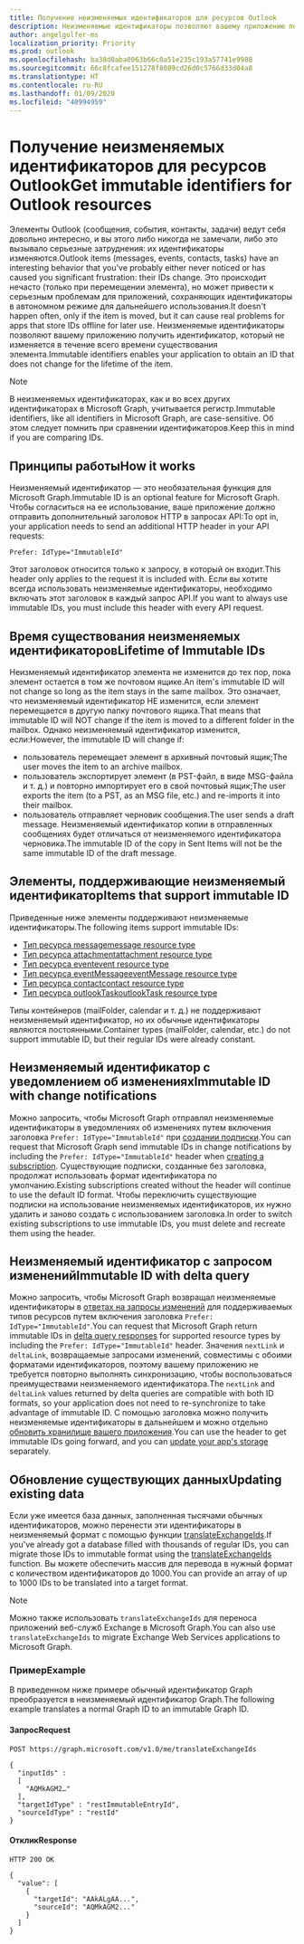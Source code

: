 ```yaml
---
title: Получение неизменяемых идентификаторов для ресурсов Outlook
description: Неизменяемые идентификаторы позволяют вашему приложению получить идентификатор для элемента Outlook, который не изменяется в течение всего времени существования элемента.
author: angelgolfer-ms
localization_priority: Priority
ms.prod: outlook
ms.openlocfilehash: ba38d0aba0063b66c0a51e235c193a57741e9988
ms.sourcegitcommit: 66c8fcafee151278f8089cd26d0c5766d33d04a8
ms.translationtype: HT
ms.contentlocale: ru-RU
ms.lasthandoff: 01/09/2020
ms.locfileid: "40994959"
---
```

# <a name="get-immutable-identifiers-for-outlook-resources"></a><span data-ttu-id="36f79-103">Получение неизменяемых идентификаторов для ресурсов Outlook</span><span class="sxs-lookup"><span data-stu-id="36f79-103">Get immutable identifiers for Outlook resources</span></span>

<span data-ttu-id="36f79-104">Элементы Outlook (сообщения, события, контакты, задачи) ведут себя довольно интересно, и вы этого либо никогда не замечали, либо это вызывало серьезные затруднения: их идентификаторы изменяются.</span><span class="sxs-lookup"><span data-stu-id="36f79-104">Outlook items (messages, events, contacts, tasks) have an interesting behavior that you've probably either never noticed or has caused you significant frustration: their IDs change.</span></span> <span data-ttu-id="36f79-105">Это происходит нечасто (только при перемещении элемента), но может привести к серьезным проблемам для приложений, сохраняющих идентификаторы в автономном режиме для дальнейшего использования.</span><span class="sxs-lookup"><span data-stu-id="36f79-105">It doesn't happen often, only if the item is moved, but it can cause real problems for apps that store IDs offline for later use.</span></span> <span data-ttu-id="36f79-106">Неизменяемые идентификаторы позволяют вашему приложению получить идентификатор, который не изменяется в течение всего времени существования элемента.</span><span class="sxs-lookup"><span data-stu-id="36f79-106">Immutable identifiers enables your application to obtain an ID that does not change for the lifetime of the item.</span></span>

> [!NOTE]
> <span data-ttu-id="36f79-107">В неизменяемых идентификаторах, как и во всех других идентификаторах в Microsoft Graph, учитывается регистр.</span><span class="sxs-lookup"><span data-stu-id="36f79-107">Immutable identifiers, like all identifiers in Microsoft Graph, are case-sensitive.</span></span> <span data-ttu-id="36f79-108">Об этом следует помнить при сравнении идентификаторов.</span><span class="sxs-lookup"><span data-stu-id="36f79-108">Keep this in mind if you are comparing IDs.</span></span>

## <a name="how-it-works"></a><span data-ttu-id="36f79-109">Принципы работы</span><span class="sxs-lookup"><span data-stu-id="36f79-109">How it works</span></span>

<span data-ttu-id="36f79-110">Неизменяемый идентификатор — это необязательная функция для Microsoft Graph.</span><span class="sxs-lookup"><span data-stu-id="36f79-110">Immutable ID is an optional feature for Microsoft Graph.</span></span> <span data-ttu-id="36f79-111">Чтобы согласиться на ее использование, ваше приложение должно отправить дополнительный заголовок HTTP в запросах API:</span><span class="sxs-lookup"><span data-stu-id="36f79-111">To opt in, your application needs to send an additional HTTP header in your API requests:</span></span>

```http
Prefer: IdType="ImmutableId"
```

<span data-ttu-id="36f79-112">Этот заголовок относится только к запросу, в который он входит.</span><span class="sxs-lookup"><span data-stu-id="36f79-112">This header only applies to the request it is included with.</span></span> <span data-ttu-id="36f79-113">Если вы хотите всегда использовать неизменяемые идентификаторы, необходимо включать этот заголовок в каждый запрос API.</span><span class="sxs-lookup"><span data-stu-id="36f79-113">If you want to always use immutable IDs, you must include this header with every API request.</span></span>

## <a name="lifetime-of-immutable-ids"></a><span data-ttu-id="36f79-114">Время существования неизменяемых идентификаторов</span><span class="sxs-lookup"><span data-stu-id="36f79-114">Lifetime of Immutable IDs</span></span>

<span data-ttu-id="36f79-115">Неизменяемый идентификатор элемента не изменится до тех пор, пока элемент остается в том же почтовом ящике.</span><span class="sxs-lookup"><span data-stu-id="36f79-115">An item's immutable ID will not change so long as the item stays in the same mailbox.</span></span> <span data-ttu-id="36f79-116">Это означает, что неизменяемый идентификатор НЕ изменится, если элемент перемещается в другую папку почтового ящика.</span><span class="sxs-lookup"><span data-stu-id="36f79-116">That means that immutable ID will NOT change if the item is moved to a different folder in the mailbox.</span></span> <span data-ttu-id="36f79-117">Однако неизменяемый идентификатор изменится, если:</span><span class="sxs-lookup"><span data-stu-id="36f79-117">However, the immutable ID will change if:</span></span>

- <span data-ttu-id="36f79-118">пользователь перемещает элемент в архивный почтовый ящик;</span><span class="sxs-lookup"><span data-stu-id="36f79-118">The user moves the item to an archive mailbox.</span></span>
- <span data-ttu-id="36f79-119">пользователь экспортирует элемент (в PST-файл, в виде MSG-файла и т. д.) и повторно импортирует его в свой почтовый ящик;</span><span class="sxs-lookup"><span data-stu-id="36f79-119">The user exports the item (to a PST, as an MSG file, etc.) and re-imports it into their mailbox.</span></span>
- <span data-ttu-id="36f79-120">пользователь отправляет черновик сообщения.</span><span class="sxs-lookup"><span data-stu-id="36f79-120">The user sends a draft message.</span></span> <span data-ttu-id="36f79-121">Неизменяемый идентификатор копии в отправленных сообщениях будет отличаться от неизменяемого идентификатора черновика.</span><span class="sxs-lookup"><span data-stu-id="36f79-121">The immutable ID of the copy in Sent Items will not be the same immutable ID of the draft message.</span></span>

## <a name="items-that-support-immutable-id"></a><span data-ttu-id="36f79-122">Элементы, поддерживающие неизменяемый идентификатор</span><span class="sxs-lookup"><span data-stu-id="36f79-122">Items that support immutable ID</span></span>

<span data-ttu-id="36f79-123">Приведенные ниже элементы поддерживают неизменяемые идентификаторы.</span><span class="sxs-lookup"><span data-stu-id="36f79-123">The following items support immutable IDs:</span></span>

- [<span data-ttu-id="36f79-124">Тип ресурса message</span><span class="sxs-lookup"><span data-stu-id="36f79-124">message resource type</span></span>](/graph/api/resources/message)
- [<span data-ttu-id="36f79-125">Тип ресурса attachment</span><span class="sxs-lookup"><span data-stu-id="36f79-125">attachment resource type</span></span>](/graph/api/resources/attachment)
- [<span data-ttu-id="36f79-126">Тип ресурса event</span><span class="sxs-lookup"><span data-stu-id="36f79-126">event resource type</span></span>](/graph/api/resources/event)
- [<span data-ttu-id="36f79-127">Тип ресурса eventMessage</span><span class="sxs-lookup"><span data-stu-id="36f79-127">eventMessage resource type</span></span>](/graph/api/resources/eventmessage)
- [<span data-ttu-id="36f79-128">Тип ресурса contact</span><span class="sxs-lookup"><span data-stu-id="36f79-128">contact resource type</span></span>](/graph/api/resources/contact)
- [<span data-ttu-id="36f79-129">Тип ресурса outlookTask</span><span class="sxs-lookup"><span data-stu-id="36f79-129">outlookTask resource type</span></span>](/graph/api/resources/outlooktask)

<span data-ttu-id="36f79-130">Типы контейнеров (mailFolder, calendar и т. д.) не поддерживают неизменяемый идентификатор, но их обычные идентификаторы являются постоянными.</span><span class="sxs-lookup"><span data-stu-id="36f79-130">Container types (mailFolder, calendar, etc.) do not support immutable ID, but their regular IDs were already constant.</span></span>

## <a name="immutable-id-with-change-notifications"></a><span data-ttu-id="36f79-131">Неизменяемый идентификатор с уведомлением об изменениях</span><span class="sxs-lookup"><span data-stu-id="36f79-131">Immutable ID with change notifications</span></span>

<span data-ttu-id="36f79-132">Можно запросить, чтобы Microsoft Graph отправлял неизменяемые идентификаторы в уведомлениях об изменениях путем включения заголовка `Prefer: IdType="ImmutableId"` при [создании подписки](/graph/api/subscription-post-subscriptions).</span><span class="sxs-lookup"><span data-stu-id="36f79-132">You can request that Microsoft Graph send immutable IDs in change notifications by including the `Prefer: IdType="ImmutableId"` header when [creating a subscription](/graph/api/subscription-post-subscriptions).</span></span> <span data-ttu-id="36f79-133">Существующие подписки, созданные без заголовка, продолжат использовать формат идентификатора по умолчанию.</span><span class="sxs-lookup"><span data-stu-id="36f79-133">Existing subscriptions created without the header will continue to use the default ID format.</span></span> <span data-ttu-id="36f79-134">Чтобы переключить существующие подписки на использование неизменяемых идентификаторов, их нужно удалить и заново создать с использованием заголовка.</span><span class="sxs-lookup"><span data-stu-id="36f79-134">In order to switch existing subscriptions to use immutable IDs, you must delete and recreate them using the header.</span></span>

## <a name="immutable-id-with-delta-query"></a><span data-ttu-id="36f79-135">Неизменяемый идентификатор с запросом изменений</span><span class="sxs-lookup"><span data-stu-id="36f79-135">Immutable ID with delta query</span></span>

<span data-ttu-id="36f79-136">Можно запросить, чтобы Microsoft Graph возвращал неизменяемые идентификаторы в [ответах на запросы изменений](delta-query-overview.md) для поддерживаемых типов ресурсов путем включения заголовка `Prefer: IdType="ImmutableId"`.</span><span class="sxs-lookup"><span data-stu-id="36f79-136">You can request that Microsoft Graph return immutable IDs in [delta query responses](delta-query-overview.md) for supported resource types by including the `Prefer: IdType="ImmutableId"` header.</span></span> <span data-ttu-id="36f79-137">Значения `nextLink` и `deltaLink`, возвращаемые запросами изменений, совместимы с обоими форматами идентификаторов, поэтому вашему приложению не требуется повторно выполнять синхронизацию, чтобы воспользоваться преимуществами неизменяемого идентификатора.</span><span class="sxs-lookup"><span data-stu-id="36f79-137">The `nextLink` and `deltaLink` values returned by delta queries are compatible with both ID formats, so your application does not need to re-synchronize to take advantage of immutable ID.</span></span> <span data-ttu-id="36f79-138">С помощью заголовка можно получить неизменяемые идентификаторы в дальнейшем и можно отдельно [обновить хранилище вашего приложения](#updating-existing-data).</span><span class="sxs-lookup"><span data-stu-id="36f79-138">You can use the header to get immutable IDs going forward, and you can [update your app's storage](#updating-existing-data) separately.</span></span>

## <a name="updating-existing-data"></a><span data-ttu-id="36f79-139">Обновление существующих данных</span><span class="sxs-lookup"><span data-stu-id="36f79-139">Updating existing data</span></span>

<span data-ttu-id="36f79-140">Если уже имеется база данных, заполненная тысячами обычных идентификаторов, можно перенести эти идентификаторы в неизменяемый формат с помощью функции [translateExchangeIds](/graph/api/user-translateexchangeids).</span><span class="sxs-lookup"><span data-stu-id="36f79-140">If you've already got a database filled with thousands of regular IDs, you can migrate those IDs to immutable format using the [translateExchangeIds](/graph/api/user-translateexchangeids) function.</span></span> <span data-ttu-id="36f79-141">Вы можете обеспечить массив для перевода в нужный формат с количеством идентификаторов до 1000.</span><span class="sxs-lookup"><span data-stu-id="36f79-141">You can provide an array of up to 1000 IDs to be translated into a target format.</span></span>

> [!NOTE]
> <span data-ttu-id="36f79-142">Можно также использовать `translateExchangeIds` для переноса приложений веб-служб Exchange в Microsoft Graph.</span><span class="sxs-lookup"><span data-stu-id="36f79-142">You can also use `translateExchangeIds` to migrate Exchange Web Services applications to Microsoft Graph.</span></span>

### <a name="example"></a><span data-ttu-id="36f79-143">Пример</span><span class="sxs-lookup"><span data-stu-id="36f79-143">Example</span></span>

<span data-ttu-id="36f79-144">В приведенном ниже примере обычный идентификатор Graph преобразуется в неизменяемый идентификатор Graph.</span><span class="sxs-lookup"><span data-stu-id="36f79-144">The following example translates a normal Graph ID to an immutable Graph ID.</span></span>

#### <a name="request"></a><span data-ttu-id="36f79-145">Запрос</span><span class="sxs-lookup"><span data-stu-id="36f79-145">Request</span></span>

```http
POST https://graph.microsoft.com/v1.0/me/translateExchangeIds

{
  "inputIds" :
  [
    "AQMkAGM2…"
  ],
  "targetIdType" : "restImmutableEntryId",
  "sourceIdType" : "restId"
}
```

#### <a name="response"></a><span data-ttu-id="36f79-146">Отклик</span><span class="sxs-lookup"><span data-stu-id="36f79-146">Response</span></span>

```http
HTTP 200 OK

{
  "value": [
    {
      "targetId": "AAkALgAA...",
      "sourceId": "AQMkAGM2..."
    }
  ]
}
```
